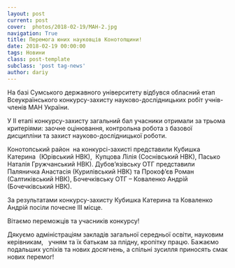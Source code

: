 ```yaml
---
layout: post
current: post
cover:  photos/2018-02-19/МАН-2.jpg
navigation: True
title: Перемога юних науковців Конотопщини!
date: 2018-02-19 00:00:00
tags: Новини
class: post-template
subclass: 'post tag-news'
author: dariy
---
```


На базі Сумського державного університету відбувся обласний етап Всеукраїнського конкурсу-захисту науково-дослідницьких робіт учнів-членів МАН України.

У ІІ етапі конкурсу-захисту загальний бал учасники отримали за трьома критеріями: заочне оцінювання, контрольна робота з базової дисципліни та захист науково-дослідницької роботи.

Конотопський район  на конкурсі-захисті представили Кубишка Катерина  (Юрівський НВК),  Купцова Лілія (Соснівський НВК), Пасько Наталія Гружчанський НВК). Дубов&#8217;язівську ОТГ представили Паляничка Анастасія (Курилівський НВК) та Прокоф’єв Роман (Салтиківський НВК), Бочечківську ОТГ &#8211; Коваленко Андрій (Бочечківський НВК).

За результатами конкурсу-захисту Кубишка Катерина та Коваленко Андрій посіли почесне ІІІ місце.

Вітаємо переможців та учасників конкурсу!

Дякуємо адміністраціям закладів загальної середньої освіти, науковим керівникам,   учням та їх батькам за плідну, кропітку працю. Бажаємо подальших успіхів та нових досягнень, а спільні зусилля приносять смак нових перемог!